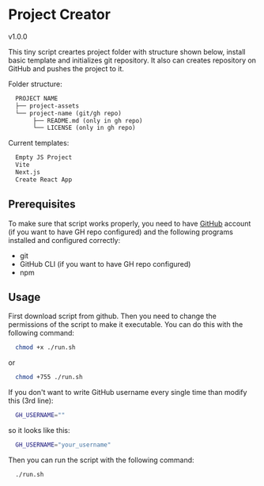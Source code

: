 # Project Creator

v1.0.0

This tiny script creartes project folder with structure shown below, install basic template and initializes git repository. It also can creates repository on GitHub and pushes the project to it.

Folder structure:

```md
  PROJECT NAME
  ├── project-assets
  └── project-name (git/gh repo)
       ├── README.md (only in gh repo)
       └── LICENSE (only in gh repo)
```

Current templates:

```md
  Empty JS Project
  Vite
  Next.js
  Create React App
```

## Prerequisites

To make sure that script works properly, you need to have [GitHub](https://github.com) account (if you want to have GH repo configured) and the following programs installed and configured correctly:

- git
- GitHub CLI (if you want to have GH repo configured)
- npm 

## Usage

First download script from github. Then you need to change the permissions of the script to make it executable. You can do this with the following command:

```bash
  chmod +x ./run.sh
```

or

```bash
  chmod +755 ./run.sh
```

If you don't want to write GitHub username every single time than modify this (3rd line):

```bash
  GH_USERNAME=""
```

so it looks like this:

```bash
  GH_USERNAME="your_username"
```

Then you can run the script with the following command:

```bash
  ./run.sh
```

